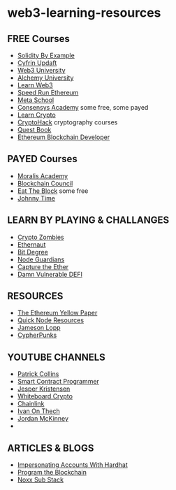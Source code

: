 # web3-learning-resources

## FREE Courses 
- [Solidity By Example](https://solidity-by-example.org/)
- [Cyfrin Updaft](https://updraft.cyfrin.io/)
- [Web3 University](https://www.web3.university/)
- [Alchemy University](https://www.alchemy.com/university/courses/)
- [Learn Web3](https://learnweb3.io/)
- [Speed Run Ethereum](https://speedrunethereum.com/)
- [Meta School](https://metaschool.so/)
- [Consensys Academy](https://courses.consensys.net/collections) some free, some payed
- [Learn Crypto](https://learncrypto.com/)
- [CryptoHack](https://cryptohack.org/) cryptography courses
- [Quest Book](https://learn.questbook.xyz/)
- [Ethereum Blockchain Developer](https://ethereum-blockchain-developer.com/)

## PAYED Courses
- [Moralis Academy](https://academy.moralis.io/)
- [Blockchain Council](https://www.blockchain-council.org/)
- [Eat The Block](https://eattheblocks.com/) some free
- [Johnny Time](https://johnnytime.xyz/)

## LEARN BY PLAYING & CHALLANGES
- [Crypto Zombies](https://cryptozombies.io/)
- [Ethernaut](https://ethernaut.openzeppelin.com/)
- [Bit Degree](https://www.bitdegree.org/)
- [Node Guardians](https://nodeguardians.io/)
- [Capture the Ether](https://capturetheether.com/)
- [Damn Vulnerable DEFI](https://www.damnvulnerabledefi.xyz/)

## RESOURCES
- [The Ethereum Yellow Paper](https://ethereum.github.io/yellowpaper/paper.pdf)
- [Quick Node Resources](https://www.quicknode.com/guides/welcome)
- [Jameson Lopp](https://www.lopp.net/bitcoin-information.html)
- [CypherPunks](https://cypherpunks-core.github.io/ethereumbook/)

## YOUTUBE CHANNELS
- [Patrick Collins](https://www.youtube.com/@PatrickAlphaC)
- [Smart Contract Programmer](https://www.youtube.com/@smartcontractprogrammer)
- [Jesper Kristensen](https://www.youtube.com/@cryptojesperk)
- [Whiteboard Crypto](https://www.youtube.com/@WhiteboardCrypto)
- [Chainlink](https://www.youtube.com/@chainlink)
- [Ivan On Thech](https://www.youtube.com/@IvanOnTech)
- [Jordan McKinney](https://www.youtube.com/@jordanmmck)
- 
## ARTICLES & BLOGS
- [Impersonating Accounts With Hardhat](https://medium.com/coinmonks/impersonating-accounts-with-hardhat-21212c94dcec)
- [Program the Blockchain](https://programtheblockchain.com/)
- [Noxx Sub Stack](https://noxx.substack.com/p)

